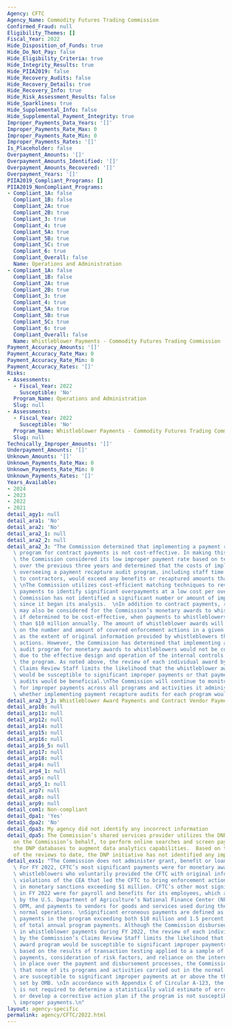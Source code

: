 ```yaml
---
Agency: CFTC
Agency_Name: Commodity Futures Trading Commission
Confirmed_Fraud: null
Eligibility_Themes: []
Fiscal_Year: 2022
Hide_Disposition_of_Funds: true
Hide_Do_Not_Pay: false
Hide_Eligibility_Criteria: true
Hide_Integrity_Results: true
Hide_PIIA2019: false
Hide_Recovery_Audits: false
Hide_Recovery_Details: true
Hide_Recovery_Info: true
Hide_Risk_Assessment_Results: false
Hide_Sparklines: true
Hide_Supplemental_Info: false
Hide_Supplemental_Payment_Integrity: true
Improper_Payments_Data_Years: '[]'
Improper_Payments_Rate_Max: 0
Improper_Payments_Rate_Min: 0
Improper_Payments_Rates: '[]'
Is_Placeholder: false
Overpayment_Amounts: '[]'
Overpayment_Amounts_Identified: '[]'
Overpayment_Amounts_Recovered: '[]'
Overpayment_Years: '[]'
PIIA2019_Compliant_Programs: []
PIIA2019_NonCompliant_Programs:
- Compliant_1A: false
  Compliant_1B: false
  Compliant_2A: true
  Compliant_2B: true
  Compliant_3: true
  Compliant_4: true
  Compliant_5A: true
  Compliant_5B: true
  Compliant_5C: true
  Compliant_6: true
  Compliant_Overall: false
  Name: Operations and Administration
- Compliant_1A: false
  Compliant_1B: false
  Compliant_2A: true
  Compliant_2B: true
  Compliant_3: true
  Compliant_4: true
  Compliant_5A: true
  Compliant_5B: true
  Compliant_5C: true
  Compliant_6: true
  Compliant_Overall: false
  Name: Whistleblower Payments - Commodity Futures Trading Commission
Payment_Accuracy_Amounts: '[]'
Payment_Accuracy_Rate_Max: 0
Payment_Accuracy_Rate_Min: 0
Payment_Accuracy_Rates: '[]'
Risks:
- Assessments:
  - Fiscal_Year: 2022
    Susceptible: 'No'
  Program_Name: Operations and Administration
  Slug: null
- Assessments:
  - Fiscal_Year: 2022
    Susceptible: 'No'
  Program_Name: Whistleblower Payments - Commodity Futures Trading Commission
  Slug: null
Technically_Improper_Amounts: '[]'
Underpayment_Amounts: '[]'
Unknown_Amounts: '[]'
Unknown_Payments_Rate_Max: 0
Unknown_Payments_Rate_Min: 0
Unknown_Payments_Rates: '[]'
Years_Available:
- 2024
- 2023
- 2022
- 2021
detail_agy1: null
detail_ara1: 'No'
detail_ara2: 'No'
detail_ara2_1: null
detail_ara2_2: null
detail_ara2_3: "The Commission determined that implementing a payment recapture audit\
  \ program for contract payments is not cost-effective. In making this determination,\
  \ the Commission considered its low improper payment rate based on testing conducted\
  \ over the previous three years and determined that the costs of implementing and\
  \ overseeing a payment recapture audit program, including staff time and payments\
  \ to contractors, would exceed any benefits or recaptured amounts that might result.\
  \ \nThe Commission utilizes cost-efficient matching techniques to review all vendor\
  \ payments to identify significant overpayments at a low cost per overpayment. The\
  \ Commission has not identified a significant number or amount of improper payments\
  \ since it began its analysis.  \nIn addition to contract payments, recapture auditing\
  \ may also be considered for the Commission’s monetary awards to whistleblowers,\
  \ if determined to be cost-effective, when payments to whistleblowers total more\
  \ than $10 million annually. The amount of whistleblower awards will vary depending\
  \ on the number and amount of covered enforcement actions in a given year, as well\
  \ as the extent of original information provided by whistleblowers that led to the\
  \ actions. However, the Commission has determined that implementing a payment recapture\
  \ audit program for monetary awards to whistleblowers would not be cost-effective\
  \ due to the effective design and operation of the internal controls in place for\
  \ the program. As noted above, the review of each individual award by the Commission’s\
  \ Claims Review Staff limits the likelihood that the whistleblower award program\
  \ would be susceptible to significant improper payments or that payment recapture\
  \ audits would be beneficial.\nThe Commission will continue to monitor the potential\
  \ for improper payments across all programs and activities it administers and assess\
  \ whether implementing payment recapture audits for each program would be cost-effective.\n"
detail_ara2_3_2: Whistleblower Award Payments and Contract Vendor Payments
detail_arp10: null
detail_arp11: null
detail_arp12: null
detail_arp14: null
detail_arp15: null
detail_arp16: null
detail_arp16_5: null
detail_arp17: null
detail_arp18: null
detail_arp4: null
detail_arp4_1: null
detail_arp5: null
detail_arp5_1: null
detail_arp7: null
detail_arp8: null
detail_arp9: null
detail_com1: Non-compliant
detail_dpa1: 'Yes'
detail_dpa2: 'No'
detail_dpa3: My agency did not identify any incorrect information
detail_dpa5: The Commission’s shared services provider utilizes the DNP Business Center,
  on the Commission’s behalf, to perform online searches and screen payments against
  the DNP databases to augment data analytics capabilities.  Based on the results
  of the reviews to date, the DNP initiative has not identified any improper payments.
detail_exs1: "The Commission does not administer grant, benefit or loan programs.\
  \ For FY 2022, CFTC’s most significant payments were for monetary awards to eligible\
  \ whistleblowers who voluntarily provided the CFTC with original information about\
  \ violations of the CEA that led the CFTC to bring enforcement actions that resulted\
  \ in monetary sanctions exceeding $1 million. CFTC’s other most significant payments\
  \ in FY 2022 were for payroll and benefits for its employees, which are administered\
  \ by the U.S. Department of Agriculture’s National Finance Center (NFC) and the\
  \ OPM, and payments to vendors for goods and services used during the course of\
  \ normal operations. \nSignificant erroneous payments are defined as annual erroneous\
  \ payments in the program exceeding both $10 million and 1.5 percent, or $100 million\
  \ of total annual program payments. Although the Commission disbursed $203.3 million\
  \ in whistleblower payments during FY 2022, the review of each individual award\
  \ by the Commission’s Claims Review Staff limits the likelihood that the whistleblower\
  \ award program would be susceptible to significant improper payments.  In addition,\
  \ based on the results of transaction testing applied to a sample of FY 2022 vendor\
  \ payments, consideration of risk factors, and reliance on the internal controls\
  \ in place over the payment and disbursement processes, the Commission has determined\
  \ that none of its programs and activities carried out in the normal course of business\
  \ are susceptible to significant improper payments at or above the threshold levels\
  \ set by OMB. \nIn accordance with Appendix C of Circular A-123, the Commission\
  \ is not required to determine a statistically valid estimate of erroneous payments\
  \ or develop a corrective action plan if the program is not susceptible to significant\
  \ improper payments.\n"
layout: agency-specific
permalink: agency/CFTC/2022.html
---
```

